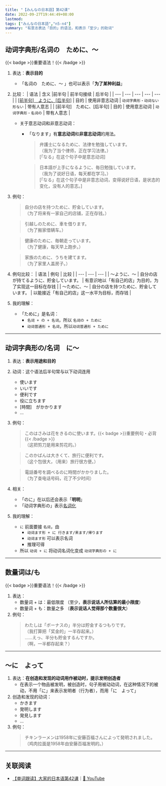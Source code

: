 ```yaml
---
title: "【みんなの日本語】第42课"
date: 2022-09-27T19:44:49+08:00
lastmod: 
tags: ["みんなの日本語","n5-n4"]
summary: "有意志表达「目的」的语法，和表示「至少」的助词"
---
```


## 动词字典形/名词の　ために、〜 
{{< badge >}}重要语法！{{< /badge >}}

1. 表达：**表示目的**
    - 「名词の　ために、〜 」也可以表示「**为了某种利益**」
2. 比较：
    | 语法 | 含义 |前半句 | 前半句接续 | 后半句 |
    | --- | --- | --- | --- | --- |
    | [[前半句]　ように、[后半句]](/jp/36/#动词1字典形动词1ない形ないように动词2) | 目的 | 使用非意志动词 | `动词字典形・动词ない形ない` | 带有人意志 |
    | [前半句]　ために、[后半句] | 目的 | 使用意志动词 | `动词字典形・名词の` | 带有人意志 |

    - 关于意志动词和非意志动词：
        - 「なります」有**意志动词**和**非意志动词**的用法。
            > 弁護士になるために、法律を勉強しています。  
             （我为了当个律师，正在学习法律。）  
              [「なる」在这个句子中是意志动词]

            > 日本語が上手になるように、毎日勉強しています。  
             （我为了说好日语，每天都在学习。）  
              [「なる」在这个句子中是非意志动词，变得说好日语，是状态的变化，没有人的意志。]
3. 例句：
    > 自分の店を持つために、貯金しています。  
     （为了将来有一家自己的店铺，正在存钱。）

    > 引越しのために、車を借ります。  
     （为了搬家借辆车。）

    > 健康のために、毎朝走っています。  
     （为了健康，每天早上跑步。）

    > 家族のために、うちを建てます。  
     （为了家里人盖房子。）

4. 例句比较：
    | 语法 | 例句 | 比较 |
    | --- | --- | --- |
    | 〜ように、〜 | 自分の店が持てるように、貯金しています。 | 有意识地以「有自己的店」为目的，为了实现这一目标在存钱 |
    | 〜ために、〜 | 自分の店を持つために、貯金しています。 | 以能接近「有自己的店」这一水平为目标，而存钱 |
5. 我的理解：
    - 「ために」是名词：
        - `名词 + の + 名词`，所以 `名词の + ために`
        - `动词普通形 + 名词`，所以`动词普通形 + ために`


---
## 动词字典形の/名词　に〜
1. 表达：**表示用途和目的**
2. 动词：这个语法后半句常与以下动词连用
    - 使います
    - いいです
    - 便利です
    - 役に立ちます
    - [時間]　がかかります
    - ...
3. 例句：
    > このはさみは花をきるのに使います。{{< badge >}}重要例句・必背{{< /badge >}}  
     （这把剪刀是用来剪花的。）

    > このかばんは大きくて、旅行に便利です。  
     （这个包很大，（用来）旅行很方便。）

    > 電話番号を調べるのに時間がかかりました。  
     （为了查电话号码，花了不少时间）

4. 相关：
    - 「のに」在以后还会表示「**明明**」
    - 「动词字典形の」表示[名词化](/jp/38/#名词化的の)
5. 我的理解：
    - `に` 前面要接 `名词`，由
        - `动词ます形 + に 行きます/来ます/帰ります`
        - `动词ます形` 可以表示名词
        - 推理可得
    - 所以 `动词 + に` 将动词名词化变成 `动词字典形の + に`
---
## 数量词は/も
{{< badge >}}重要语法！{{< /badge >}}
1. 表达：
    - 数量词 + は：最低限度 （至少，**表示说话人所估算的最小限度**）
    - 数量词 + も：数量之多 （**表示说话人觉得那个数量很大**）
2. 例句：
    > わたしは「ボーナスの」半分は貯金するつもりです。  
     （我打算把「奖金的」一半存起来。）  
    ......えっ、半分も貯金するんですか。  
     （啊，一半都存起来？）

---
## 〜に　よって
1. 表达：**在创造和发现的动词用作被动时，提示发明创造者**
    - 在表示一个物品被发明，被创造时，句子用被动动词，在这种情况下的被动，不用「に」来表示发明者（行为者），而用「に　よって」
2. 创造和发现的动词：
    - かきます
    - 発明します
    - 発見します
    - ...
3. 例句：
    > チキンラーメンは1958年に安藤百福さんによって発明されました。  
     （鸡肉拉面是1958年由安藤百福发明的。）

---
## 关联阅读
- [【单词跟读】大家的日本语第42课](https://www.bilibili.com/video/BV1G34y1e7RA?p=42)｜[🔗 YouTube](https://youtu.be/JxS4nkY_X9s)
